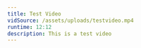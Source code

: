 ```yaml
---
title: Test Video
vidSource: /assets/uploads/testvideo.mp4
runtime: 12:12
description: This is a test video
---
```

